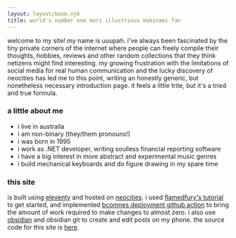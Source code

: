 ```yaml
---
layout: layout/base.njk
title: world's number one mari illustrious makinami fan
---
```


welcome to my site! my name is uuupah. i've always been fascinated by the tiny private corners of the internet where people can freely compile their thoughts, hobbies, reviews and other random collections that they think netizens might find interesting. my growing frustration with the limitations of social media for real human communication and the lucky discovery of neocities has led me to this point, writing an honestly generic, but nonetheless necessary introduction page. it feels a little trite, but it's a tried and true formula.

### a little about me

- i live in australia
- i am non-binary (they/them pronouns!)
- i was born in 1995
- i work as .NET developer, writing soulless financial reporting software
- i have a big interest in more abstract and experimental music genres
- i build mechanical keyboards and do figure drawing in my spare time

<!-- ### pages

{% include 'partials/link_tiles.njk' %} -->

### this site

is built using [eleventy](https://11ty.dev) and hosted on [neocities](https://neocities.org/). i used [flamedfury's tutorial](https://flamedfury.com/guides/11ty-homepage-neocities/) to get started, and implemented [bcomnes deployment github action](https://github.com/bcomnes/deploy-to-neocities) to bring the amount of work required to make changes to almost zero. i also use [obsidian](https://obsidian.md/) and obsidian git to create and edit posts on my phone. the source code for this site is [here](https://github.com/uuupah/11ty_neocities).